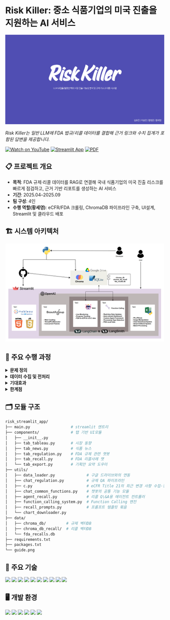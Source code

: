 <h1 align="left">Risk Killer: 중소 식품기업의 미국 진출을 지원하는 AI 서비스</h1>

<p align="left">
  <a href="./Risk_killer.pdf">
    <img src="./Risk_Killer.png" width="900" alt="Risk Killer 발표 썸네일 (클릭하면 PDF)">
  </a>
</p>

<p align="left">
  <em>Risk Killer는 일반 LLM에 FDA 법규/리콜 데이터를 결합해 근거 링크와 수치 집계가 포함된 답변을 제공합니다.</em>
</p>

<div align="left">
  
[![Watch on YouTube](https://img.shields.io/badge/YouTube-FF0000?logo=youtube&logoColor=white)](https://youtu.be/fcc8h7o8pXs)
[![Streamlit App](https://img.shields.io/badge/Streamlit-App-green)](https://riskstremlaitapp.streamlit.app/)
[![PDF](https://img.shields.io/badge/Slides-PDF-blue)](./Risk_killer.pdf)

</div>


## 📋 프로젝트 개요

- **목적**: FDA 규제·리콜 데이터를 RAG로 연결해 국내 식품기업의 미국 진출 리스크를 빠르게 점검하고, 근거 기반 리포트를 생성하는 AI 서비스  
- **기간**: 2025.04–2025.09  
- **팀 구성**: 4인  
- **수행 역할(황세영)**: eCFR/FDA 크롤링, ChromaDB 파이프라인 구축, UI설계, Streamlit 및 클라우드 배포


## 🏗️ 시스템 아키텍처
<p align="left"><img src="architecture.png" width="700" alt="Risk Killer Architecture"></p>


## 📌 주요 수행 과정

<details>
<summary><b> 문제 정의</b></summary>

중소 식품기업이 미국 진출 시 규제 적합성(성분·표시·첨가물·알레르겐)과 리콜 리스크를 사전에 점검하기 어려움.

요구사항: 제품 정보 기반 규제 적합성 힌트, 유사 리콜 사례 탐색, 수치 질의(예: “최근 1년 알레르겐 리콜 Top5”), 근거 링크·원문 인용.
</details>

<details>
<summary><b> 데이터 수집 및 전처리</b></summary>

크롤링: eCFR Title 21 최근 변경(Chapter 1 / Subchapter A·B·L)과 FDA 리콜 페이지.

정규화: document_type(guidance/regulation/recall), category(additives/allergen/labeling/ecfr/usc 등), title/url/chunks와 도메인별 온톨로지(ont_allergen, ont_contaminant, ont_recall_reason 등) 스키마 통합.

벡터화: 한글 번역·요약 텍스트를 문단 단위로 분할하여 ChromaDB에 임베딩 저장, 메타데이터 필터로 조건 검색.

요약·통계 저장: 리콜 핵심 메타와 집계에 적합한 필드를 SQLite에 별도 보관.
</details>

<details>
<summary><b> 기대효과</b></summary>

규정·가이던스·리콜 근거 인용형 답변으로 의사결정 신뢰성 향상.

키워드가 아닌 시멘틱 검색과 조건 필터링으로 탐색 효율화.

Function Calling을 통해 개수/순위/기간별 집계 요청에 즉시 응답.

Streamlit UI로 분석–증거–요약 보고까지 단일 화면에서 수행.
</details>

<details>
<summary><b> 한계점</b></summary>

법률 자문이 아닌 보조 도구로, 최종 준수 판단은 전문가 검토 필요.

크롤링/번역 품질과 원문 개정에 따른 시의성 의존.

RAG로 할루시네이션을 줄였으나 모델 한계에 따른 오답 가능.

현재 식품 분야 중심(확장 설계는 가능).
</details>


## 🗂️ 모듈 구조

```bash
risk_streamlit_app/
├── main.py                  # streamlit 엔트리
├── components/              # 탭 기반 UI모듈
│   ├── __init__.py    
│   ├── tab_tableau.py       # 시장 동향
│   ├── tab_news.py          # 식품 뉴스
│   ├── tab_regulation.py    # FDA 규제 관련 챗봇
│   ├── tab_recall.py        # FDA 리콜사례 챗
│   └── tab_export.py        # 기획안 요약 도우미
├── utils/
│   ├── data_loader.py              # 구글 드라이브와의 연동
│   ├── chat_regulation.py          # 규제 QA 파이프라인
│   ├── c.py                        # eCFR Title 21의 최근 변경 사항 수집·정제·번역·요약
│   ├── chat_common_functions.py    # 챗봇의 공통 기능 모듈
│   ├── agent_recall.py             # 리콜 Q\&A용 에이전트 컨트롤러
│   ├── function_calling_system.py  # Function Calling 엔진
│   ├── recall_prompts.py           # 프롬프트 템플릿 묶음
│   └── chart_downloader.py
├── data/
│   ├── chroma_db/         # 규제 벡터DB
│   ├── chroma_db_recall/  # 리콜 벡터DB
│   └── fda_recalls.db
├── requirements.txt
├── packages.txt
└── guide.png
```


## 🧰 주요 기술
<div align="left">

<img src="https://img.shields.io/badge/Python-3.11-3776AB?style=for-the-badge&logo=python&logoColor=white"/>
<img src="https://img.shields.io/badge/Streamlit-App-FF4B4B?style=for-the-badge&logo=streamlit&logoColor=white"/>
<img src="https://img.shields.io/badge/ChromaDB-Vector%20Store-3E77FF?style=for-the-badge"/>
<img src="https://img.shields.io/badge/OpenAI-API-5E5E5E?style=for-the-badge&logo=openai&logoColor=white"/>
<img src="https://img.shields.io/badge/LangGraph-Orchestration-4B5563?style=for-the-badge"/>
<img src="https://img.shields.io/badge/SQLite-DB-003B57?style=for-the-badge&logo=sqlite&logoColor=white"/>
<img src="https://img.shields.io/badge/pandas-Dataframe-150458?style=for-the-badge&logo=pandas&logoColor=white"/>
<img src="https://img.shields.io/badge/Plotly-Interactive%20Charts-3F4F75?style=for-the-badge&logo=plotly&logoColor=white"/>
<img src="https://img.shields.io/badge/Selenium-Web%20Chart%20Capture-43B02A?style=for-the-badge&logo=selenium&logoColor=white"/>
<img src="https://img.shields.io/badge/Google%20Drive-Integration-4285F4?style=for-the-badge&logo=googledrive&logoColor=white"/>

</div>


## 🖥️ 개발 환경
<div align="left">

<img src="https://img.shields.io/badge/Windows-11-0078D6?style=for-the-badge&logo=windows&logoColor=white"/>
<img src="https://img.shields.io/badge/VS%20Code-Editor-007ACC?style=for-the-badge&logo=visualstudiocode&logoColor=white"/>
<img src="https://img.shields.io/badge/Python-3.11-3776AB?style=for-the-badge&logo=python&logoColor=white"/>
<img src="https://img.shields.io/badge/Streamlit-Cloud%20(Deploy)-FF4B4B?style=for-the-badge&logo=streamlit&logoColor=white"/>
<img src="https://img.shields.io/badge/ChromeDriver-Automation-4285F4?style=for-the-badge&logo=googlechrome&logoColor=white"/>
<img src="https://img.shields.io/badge/Tableau-Public-005571?style=for-the-badge&logo=tableau&logoColor=white"/>

</div>
